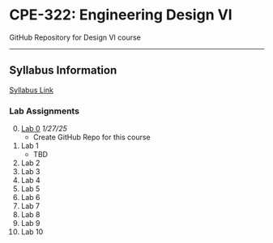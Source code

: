 # CPE-322: Engineering Design VI
GitHub Repository for Design VI course

---
## Syllabus Information
[Syllabus Link](https://sit.instructure.com/courses/77142)

### Lab Assignments
0. [Lab 0](https://github.com/rayringston/CPE-322/edit/main/README.md) *1/27/25*
   * Create GitHub Repo for this course
1. Lab 1
   * TBD
2. Lab 2
3. Lab 3
4. Lab 4
5. Lab 5
6. Lab 6
7. Lab 7
8. Lab 8
9. Lab 9
10. Lab 10
